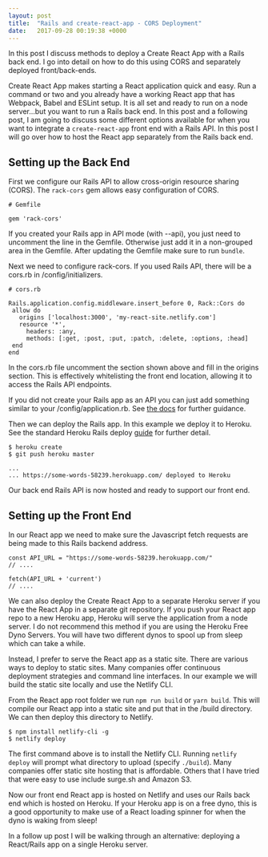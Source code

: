 ```yaml
---
layout: post
title:  "Rails and create-react-app - CORS Deployment"
date:   2017-09-28 00:19:38 +0000
---
```



In this post I discuss methods to deploy a Create React App with a Rails back end. I go into detail on how to do this using CORS and separately deployed front/back-ends.

Create React App makes starting a React application quick and easy. Run a command or two and you already have a working React app that has Webpack, Babel and ESLint setup. It is all set and ready to run on a node server...but you want to run a Rails back end. In this post and a following post, I am going to discuss some different options available for when you want to integrate a `create-react-app` front end with a Rails API. In this post I will go over how to host the React app separately from the Rails back end.

## Setting up the Back End

First we configure our Rails API to allow cross-origin resource sharing (CORS). The `rack-cors` gem allows easy configuration of CORS.

```
# Gemfile

gem 'rack-cors'
```

If you created your Rails app in API mode (with --api), you just need to uncomment the line in the Gemfile. Otherwise just add it in a non-grouped area in the Gemfile. After updating the Gemfile make sure to run `bundle`.

Next we need to configure rack-cors. If you used Rails API, there will be a cors.rb in /config/initializers.

```
# cors.rb

Rails.application.config.middleware.insert_before 0, Rack::Cors do
 allow do
   origins ['localhost:3000', 'my-react-site.netlify.com']
   resource '*',
     headers: :any,
     methods: [:get, :post, :put, :patch, :delete, :options, :head]
 end
end
```

In the cors.rb file uncomment the section shown above and fill in the origins section. This is effectively whitelisting the front end location, allowing it to access the Rails API endpoints.

If you did not create your Rails app as an API you can just add something similar to your /config/application.rb. See [the docs](https://github.com/cyu/rack-cors) for further guidance.

Then we can deploy the Rails app. In this example we deploy it to Heroku. See the standard Heroku Rails deploy [guide](https://devcenter.heroku.com/articles/getting-started-with-rails5#deploy-your-application-to-heroku) for further detail.

```
$ heroku create
$ git push heroku master

...
... https://some-words-58239.herokuapp.com/ deployed to Heroku
```

Our back end Rails API is now hosted and ready to support our front end.

## Setting up the Front End

In our React app we need to make sure the Javascript fetch requests are being made to this Rails backend address.

```
const API_URL = "https://some-words-58239.herokuapp.com/"
// ....

fetch(API_URL + 'current')
// ....
```

We can also deploy the Create React App to a separate Heroku server if you have the React App in a separate git repository. If you push your React app repo to a new Heroku app, Heroku will serve the application from a node server. I do not recommend this method if you are using the Heroku Free Dyno Servers. You will have two different dynos to spool up from sleep which can take a while.

Instead, I prefer to serve the React app as a static site. There are various ways to deploy to static sites. Many companies offer continuous deployment strategies and command line interfaces. In our example we will build the static site locally and use the Netlify CLI.

From the React app root folder we run `npm run build` or `yarn build`. This will compile our React app into a static site and put that in the /build directory. We can then deploy this directory to Netlify.

```
$ npm install netlify-cli -g
$ netlify deploy
```

The first command above is to install the Netlify CLI. Running `netlify deploy` will prompt what directory to upload (specify `./build`). Many companies offer static site hosting that is affordable. Others that I have tried that were easy to use include surge.sh and Amazon S3.

Now our front end React app is hosted on Netlify and uses our Rails back end which is hosted on Heroku. If your Heroku app is on a free dyno, this is a good opportunity to make use of a React loading spinner for when the dyno is waking from sleep!

In a follow up post I will be walking through an alternative: deploying a React/Rails app on a single Heroku server.

